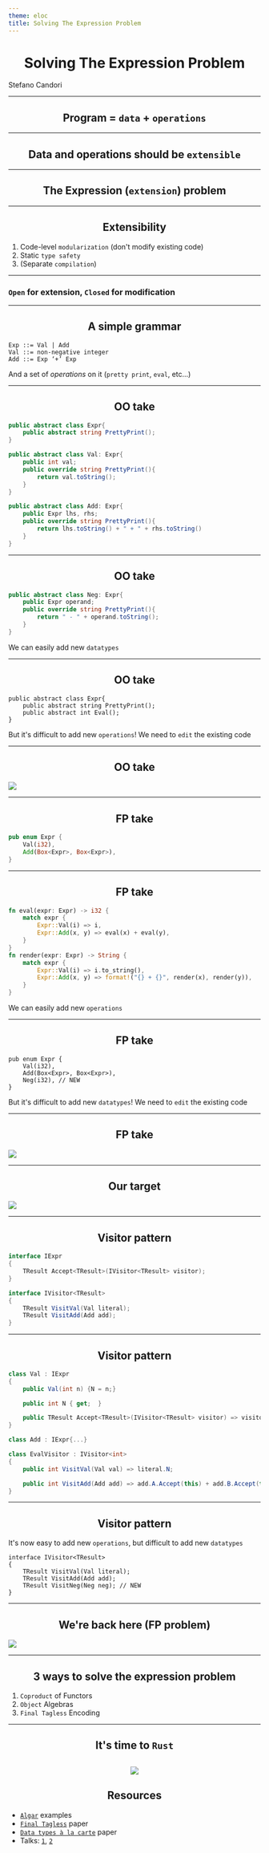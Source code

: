 ```yaml
---
theme: eloc
title: Solving The Expression Problem
---
```


<style>
h1 { text-align: center;}
</style>

# Solving The Expression Problem

Stefano Candori

---

## Program = `data` + `operations`

---

<style>
h2 { text-align: center;}
</style>

## Data and operations should be `extensible`

---

## The Expression (`extension`) problem

---

## Extensibility

1. Code-level `modularization` (don't modify existing code)
2. Static `type safety`
3. (Separate `compilation`)

---

### `Open` for extension, `Closed` for modification

---

## A simple grammar

```
Exp ::= Val | Add
Val ::= non-negative integer
Add ::= Exp ‘+’ Exp
```

And a set of _operations_ on it (`pretty print`, `eval`, etc...)

---

## OO take

```csharp
public abstract class Expr{
    public abstract string PrettyPrint();
}

public abstract class Val: Expr{
    public int val;
    public override string PrettyPrint(){
        return val.toString();
    }
}

public abstract class Add: Expr{
    public Expr lhs, rhs;
    public override string PrettyPrint(){
        return lhs.toString() + " + " + rhs.toString()
    }
}
```

---

## OO take

```csharp
public abstract class Neg: Expr{
    public Expr operand;
    public override string PrettyPrint(){
        return " - " + operand.toString();
    }
}

```

We can easily add new `datatypes` <uim-rocket class="text-purple-400"/>

---

## OO take


```csharp{3}
public abstract class Expr{
    public abstract string PrettyPrint();
    public abstract int Eval();
}
```

But it's difficult to add new `operations`!
We need to `edit` the existing code <mdi-skull-crossbones-outline class="text-red-400"/>

---

## OO take

![](/expr-problem-oop.png)

---

## FP take

```rust
pub enum Expr {
    Val(i32),
    Add(Box<Expr>, Box<Expr>),
}
```

---

## FP take

```rust
fn eval(expr: Expr) -> i32 {
    match expr {
        Expr::Val(i) => i,
        Expr::Add(x, y) => eval(x) + eval(y),
    }
}
fn render(expr: Expr) -> String {
    match expr {
        Expr::Val(i) => i.to_string(),
        Expr::Add(x, y) => format!("{} + {}", render(x), render(y)),
    }
}
```

We can easily add new `operations` <uim-rocket class="text-purple-400"/>

---

## FP take

```rust{4}
pub enum Expr {
    Val(i32),
    Add(Box<Expr>, Box<Expr>),
    Neg(i32), // NEW
}
```

But it's difficult to add new `datatypes`!
We need to `edit` the existing code <mdi-skull-crossbones-outline class="text-red-400"/>

---

## FP take

![](/expr-problem-fp.png)

---

## Our target

![](/expr-problem-solution.png)

---

## Visitor pattern

```csharp
interface IExpr
{
    TResult Accept<TResult>(IVisitor<TResult> visitor);
}

interface IVisitor<TResult>
{
    TResult VisitVal(Val literal);
    TResult VisitAdd(Add add);
}

```

---

## Visitor pattern

```csharp
class Val : IExpr
{
    public Val(int n) {N = n;}

    public int N { get;  }

    public TResult Accept<TResult>(IVisitor<TResult> visitor) => visitor.VisitVal(this);
}

class Add : IExpr{...}

class EvalVisitor : IVisitor<int>
{
    public int VisitVal(Val val) => literal.N;

    public int VisitAdd(Add add) => add.A.Accept(this) + add.B.Accept(this);
}

```

---

## Visitor pattern

It's now easy to add new `operations`, but difficult to add new `datatypes` <mdi-skull-crossbones-outline class="text-red-400"/>

```csharp{5}
interface IVisitor<TResult>
{
    TResult VisitVal(Val literal);
    TResult VisitAdd(Add add);
    TResult VisitNeg(Neg neg); // NEW
}

```

---

## We're back here (FP problem)

![](/expr-problem-fp.png)

---

## 3 ways to solve the expression problem

1. `Coproduct` of Functors
2. `Object` Algebras
3. `Final Tagless` Encoding

---

## It's time to `Rust`

![](/crab.png)
---

## Resources

* [`Algar`](https://github.com/cando/Algar/tree/main/examples/expression_problem) examples
* [`Final Tagless`](https://okmij.org/ftp/tagless-final/JFP.pdf) paper
* [`Data types à la carte`](https://www.cambridge.org/core/services/aop-cambridge-core/content/view/14416CB20C4637164EA9F77097909409/S0956796808006758a.pdf/data_types_a_la_carte.pdf) paper
* Talks: [`1`](https://www.youtube.com/watch?v=FWW87fvBKJg
), [`2`](https://www.youtube.com/watch?v=EsanJ7_U89A) 

